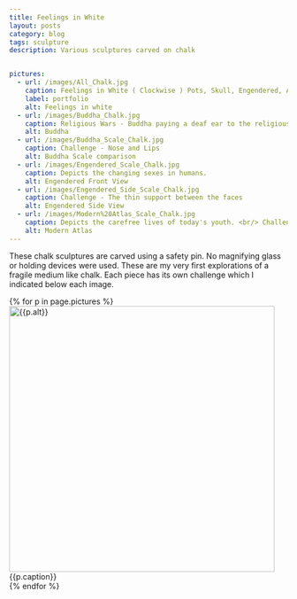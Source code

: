 ```yaml
---
title: Feelings in White
layout: posts
category: blog
tags: sculpture
description: Various sculptures carved on chalk


pictures: 
  - url: /images/All_Chalk.jpg
    caption: Feelings in White ( Clockwise ) Pots, Skull, Engendered, Atlas, Buddha, Vengeance
    label: portfolio
    alt: Feelings in white
  - url: /images/Buddha_Chalk.jpg
    caption: Religious Wars - Buddha paying a deaf ear to the religious wars
    alt: Buddha
  - url: /images/Buddha_Scale_Chalk.jpg
    caption: Challenge - Nose and Lips
    alt: Buddha Scale comparison
  - url: /images/Engendered_Scale_Chalk.jpg
    caption: Depicts the changing sexes in humans.
    alt: Engendered Front View
  - url: /images/Engendered_Side_Scale_Chalk.jpg
    caption: Challenge - The thin support between the faces
    alt: Engendered Side View
  - url: /images/Modern%20Atlas_Scale_Chalk.jpg
    caption: Depicts the carefree lives of today's youth. <br/> Challenge - Fingers
    alt: Modern Atlas
---
```


These chalk sculptures are carved using a safety pin. No magnifying glass or holding devices were used. These are my very first explorations of a fragile medium like chalk. Each piece has its own challenge which I indicated below each image.

{% for p in page.pictures %}
 <img style="width:480px;" src="{{site.assetURL}}{{p.url}}" title="{{p.alt}}" alt="{{p.alt}}"/>
 <span style="display:block">{{p.caption}}</span>
{% endfor %}
